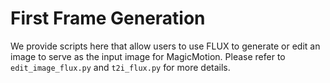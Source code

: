 # First Frame Generation

We provide scripts here that allow users to use FLUX to generate or edit an image to serve as the input image for MagicMotion.
Please refer to `edit_image_flux.py`  and `t2i_flux.py` for more details.